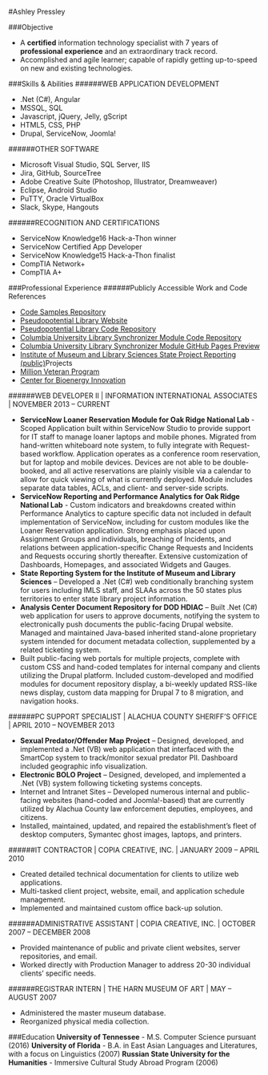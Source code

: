 #Ashley Pressley

###Objective
- A **certified** information technology specialist with 7 years of **professional experience** and an
extraordinary track record.
- Accomplished and agile learner; capable of rapidly getting up-to-speed on new and existing technologies.

###Skills & Abilities
######WEB APPLICATION DEVELOPMENT
- .Net (C#), Angular
- MSSQL, SQL
- Javascript, jQuery, Jelly, gScript
- HTML5, CSS, PHP
- Drupal, ServiceNow, Joomla!

######OTHER SOFTWARE
- Microsoft Visual Studio, SQL Server, IIS
- Jira, GitHub, SourceTree
- Adobe Creative Suite (Photoshop, Illustrator, Dreamweaver)
- Eclipse, Android Studio
- PuTTY, Oracle VirtualBox
- Slack, Skype, Hangouts

######RECOGNITION AND CERTIFICATIONS
- ServiceNow Knowledge16 Hack-a-Thon winner
- ServiceNow Certified App Developer
- ServiceNow Knowledge15 Hack-a-Thon finalist
- CompTIA Network+
- CompTIA A+

###Professional Experience
######Publicly Accessible Work and Code References
- [Code Samples Repository](https://github.com/sanluyene/code-samples )
- [Pseudopotential Library Website](https://pseudopotentiallibrary.org/) 
- [Pseudopotential Library Code Repository](https://github.com/QMCPACK/pseudopotentiallibrary )
- [Columbia University Library Synchronizer Module Code Repository](https://github.com/cul/synchronizer-module )
- [Columbia University Library Synchronizer Module GitHub Pages Preview](https://cul.github.io/synchronizer-module/)
- [Institute of Museum and Library Sciences State Project Reporting (public)](https://imls-spr.imls.gov/Public/)Projects 
- [Million Veteran Program](https://va.ornl.gov/)
- [Center for Bioenergy Innovation](https://cbi.ornl.gov/)

######WEB DEVELOPER II | INFORMATION INTERNATIONAL ASSOCIATES | NOVEMBER 2013 – CURRENT
- **ServiceNow Loaner Reservation Module for Oak Ridge National Lab** - Scoped Application built within ServiceNow Studio to provide support for IT staff to manage loaner laptops and mobile phones. Migrated from hand-written whiteboard note system, to fully integrate with Request-based workflow. Application operates as a conference room reservation, but for laptop and mobile devices. Devices are not able to be double-booked, and all active reservations are plainly visible via a calendar to allow for quick viewing of what is currently deployed. Module includes separate data tables, ACLs, and client- and server-side scripts.
- **ServiceNow Reporting and Performance Analytics for Oak Ridge National Lab** - Custom indicators and breakdowns created within Performance Analytics to capture specific data not included in default implementation of ServiceNow, including for custom modules like the Loaner Reservation application. Strong emphasis placed upon Assignment Groups and individuals, breaching of Incidents, and relations between application-specific Change Requests and Incidents and Requests occuring shortly thereafter. Extensive customization of Dashboards, Homepages, and associated Widgets and Gauges.
- **State Reporting System for the Institute of Museum and Library Sciences** – Developed a .Net (C#) web
conditionally branching system for users including IMLS staff, and SLAAs across the 50 states plus
territories to enter state library project information.
- **Analysis Center Document Repository for DOD HDIAC** – Built .Net (C#) web application for users to
approve documents, notifying the system to electronically push documents the public-facing Drupal
website. Managed and maintained Java-based inherited stand-alone proprietary system intended for
document metadata collection, supplemented by a related ticketing system.
- Built public-facing web portals for multiple projects, complete with custom CSS and hand-coded templates for internal company and clients utilizing the Drupal platform. Included custom-developed and modified modules for document repository display, a bi-weekly updated RSS-like news display, custom data mapping for Drupal 7 to 8 migration, and navigation hooks.

######PC SUPPORT SPECIALIST | ALACHUA COUNTY SHERIFF’S OFFICE | APRIL 2010 – NOVEMBER 2013
- **Sexual Predator/Offender Map Project** – Designed, developed, and implemented a .Net (VB) web
application that interfaced with the SmartCop system to track/monitor sexual predator PII. Dashboard
included geographic info visualization.
- **Electronic BOLO Project** – Designed, developed, and implemented a .Net (VB) system following ticketing
systems concepts.
- Internet and Intranet Sites – Developed numerous internal and public-facing websites (hand-coded and
Joomla!-based) that are currently utilized by Alachua County law enforcement deputies, employees, and
citizens.
- Installed, maintained, updated, and repaired the establishment’s fleet of desktop computers, Symantec
ghost images, laptops, and printers.

######IT CONTRACTOR | COPIA CREATIVE, INC. | JANUARY 2009 – APRIL 2010
- Created detailed technical documentation for clients to utilize web applications.
- Multi-tasked client project, website, email, and application schedule management.
- Implemented and maintained custom office back-up solution.

######ADMINISTRATIVE ASSISTANT | COPIA CREATIVE, INC. | OCTOBER 2007 – DECEMBER 2008
- Provided maintenance of public and private client websites, server repositories, and email.
- Worked directly with Production Manager to address 20-30 individual clients’ specific needs.

######REGISTRAR INTERN | THE HARN MUSEUM OF ART | MAY – AUGUST 2007
- Administered the master museum database.
- Reorganized physical media collection.

###Education
**University of Tennessee** - M.S. Computer Science pursuant (2016)
**University of Florida** - B.A. in East Asian Languages and Literatures, with a focus on Linguistics (2007)
**Russian State University for the Humanities** - Immersive Cultural Study Abroad Program (2006)
